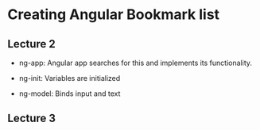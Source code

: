 # Creating Angular Bookmark list 

## Lecture 2
* ng-app: Angular app searches for this and implements its functionality.

* ng-init: Variables are initialized

* ng-model: Binds input and text

## Lecture 3
